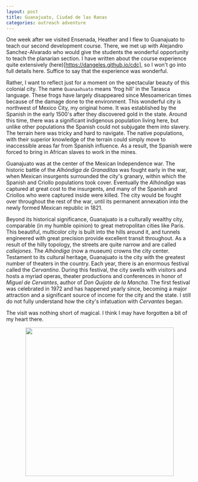 ```yaml
---
layout: post
title: Guanajuato, Ciudad de las Ranas
categories: outreach adventure
---
```


One week after we visited Ensenada, Heather and I flew to Guanajuato to teach
our second development course. There, we met up with Alejandro Sanchez-Alvarado
who would give the students the wonderful opportunity to teach the planarian
section. I have written about the course experience quite extensively
(here)[https://dangeles.github.io/cdc], so I won't go into full details here.
Suffice to say that the experience was wonderful.

Rather, I want to reflect just for a moment on the spectacular beauty of this
colonial city. The name `Quanaxhuato` means 'frog hill' in the Tarasca language.
These frogs have largely disappeared since Mesoamerican times because of the
damage done to the environment. This wonderful city is northwest of Mexico City,
my original home. It was established by the Spanish in the early 1500's after
they discovered gold in the state. Around this time, there was a significant
indigenous population living here, but unlike other populations the Spanish
could not subjugate them into slavery. The terrain here was tricky and hard to
navigate. The native populations, with their superior knowledge of the terrain
could simply move to inaccessible areas far from Spanish influence. As a result,
the Spanish were forced to bring in African slaves to work in the mines.

Guanajuato was at the center of the Mexican Independence war. The historic battle
of the *Alhóndiga de Granaditas* was fought early in the war, when Mexican
insurgents surrounded the city's granary, within which the Spanish and Criollo
populations took cover. Eventually the *Alhóndiga* was captured at great cost
to the insurgents, and many of the Spanish and Criollos who were captured inside
were killed. The city would be fought over throughout the rest of the war, until
its permanent annexation into the newly formed Mexican republic in 1821.

Beyond its historical significance, Guanajuato is a culturally wealthy city,
comparable (in my humble opinion) to great metropolitan cities like Paris. This
beautiful, multicolor city is built into the hills around it, and tunnels
engineered with great precision provide excellent transit throughout. As a
result of the hilly topology, the streets are quite narrow and are called
*callejones*. The *Alhóndiga* (now a museum) crowns the city center. Testament
to its cultural heritage, Guanajuato is the city with the greatest number of
theaters in the country. Each year, there is an enormous festival called the
*Cervantino*. During this festival, the city swells with visitors and hosts
a myriad operas, theater productions and conferences in honor of *Miguel de
Cervantes*, author of *Don Quijote de la Mancha*. The first festival was
celebrated in 1972 and has happened yearly since, becoming a major attraction
and a significant source of income for the city and the state. I still do not
fully understand how the city's infatuation with *Cervantes* began.

The visit was nothing short of magical. I think I may have forgotten a bit of
my heart there.

<center>
<img id="Guanajuato de noche"
src="https://dangeles.github.io/images/guanajuato_magico.jpg" width="400">
</center>
